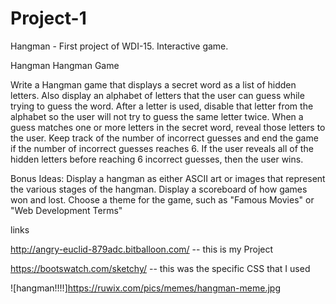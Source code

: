 # Project-1
Hangman - First project of WDI-15. Interactive game. 


Hangman
Hangman Game

Write a Hangman game that displays a secret word as a list of hidden letters. Also display an alphabet of letters that the user can guess while trying to guess the word. After a letter is used, disable that letter from the alphabet so the user will not try to guess the same letter twice. When a guess matches one or more letters in the secret word, reveal those letters to the user. Keep track of the number of incorrect guesses and end the game if the number of incorrect guesses reaches 6. If the user reveals all of the hidden letters before reaching 6 incorrect guesses, then the user wins.

Bonus Ideas:
Display a hangman as either ASCII art or images that represent the various stages of the hangman.
Display a scoreboard of how games won and lost.
Choose a theme for the game, such as "Famous Movies" or "Web Development Terms"


links

http://angry-euclid-879adc.bitballoon.com/ -- this is my Project 

https://bootswatch.com/sketchy/ -- this was the specific CSS that I used 


![hangman!!!!]https://ruwix.com/pics/memes/hangman-meme.jpg










